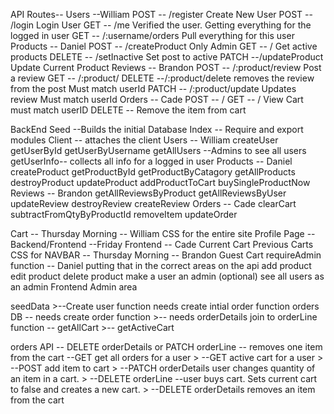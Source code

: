 API Routes--
    Users --William
        POST -- /register Create New User
        POST -- /login Login User
        GET -- /me Verified the user. Getting everything for the logged in user
        GET -- /:username/orders Pull everything for this user
    Products -- Daniel
        POST -- /createProduct Only Admin
        GET -- / Get active products
        DELETE -- /setInactive Set post to active
        PATCH --/updateProduct Update Current Product
    Reviews -- Brandon
        POST -- /:product/review Post a review
        GET -- /:product/
        DELETE --/:product/delete removes the review from the post Must match userId
        PATCH -- /:product/update Updates review Must match userId
    Orders -- Cade
        POST -- /
        GET -- / View Cart must match userID
        DELETE -- Remove the item from cart
    
BackEnd
    Seed --Builds the initial Database
    Index -- Require and export modules
    Client -- attaches the client
    Users -- William
        createUser
        getUserById
        getUserByUsername
        getAllUsers --Admins to see all users 
        getUserInfo-- collects all info for a logged in user
    Products -- Daniel
        createProduct
        getProductById
        getProductByCatagory
        getAllProducts
        destroyProduct
        updateProduct
        addProductToCart
        buySingleProductNow
    Reviews -- Brandon
        getAllReviewsByProduct
        getAllReviewsByUser
        updateReview
        destroyReview
        createReview
    Orders -- Cade
        clearCart
        subtractFromQtyByProductId
        removeItem
        updateOrder



Cart -- Thursday Morning -- William
CSS for the entire site
Profile Page -- Backend/Frontend --Friday
    Frontend -- Cade
    Current Cart
    Previous Carts
CSS for NAVBAR -- Thursday Morning -- Brandon
Guest Cart
requireAdmin function -- Daniel 
    putting that in the correct areas on the api
        add product
        edit product
        delete product
        make a user an admin (optional)
        see all users as an admin
    Frontend Admin area
    

seedData
    >--Create user function needs create intial order function
orders DB -- needs create order function
        >-- needs orderDetails join to orderLine function
        -- getAllCart
        >-- getActiveCart

orders API -- DELETE orderDetails or PATCH orderLine -- removes one item   from the cart
         --GET get all orders for a user
        > --GET active cart for a user
        > --POST add item to cart
        > --PATCH orderDetails user changes quantity of an item in a cart. 
        > --DELETE orderLine --user buys cart. Sets current cart to false and creates a new cart.
        > --DELETE orderDetails removes an item from the cart
            






